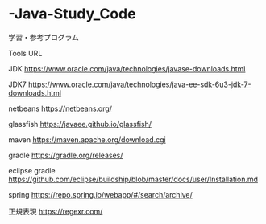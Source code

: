 # -Java-Study_Code
学習・参考プログラム

Tools URL

JDK
https://www.oracle.com/java/technologies/javase-downloads.html

JDK7
https://www.oracle.com/java/technologies/java-ee-sdk-6u3-jdk-7-downloads.html

netbeans
https://netbeans.org/

glassfish
https://javaee.github.io/glassfish/

maven
https://maven.apache.org/download.cgi

gradle
https://gradle.org/releases/

eclipse gradle
https://github.com/eclipse/buildship/blob/master/docs/user/Installation.md

spring
https://repo.spring.io/webapp/#/search/archive/

正規表現
https://regexr.com/
